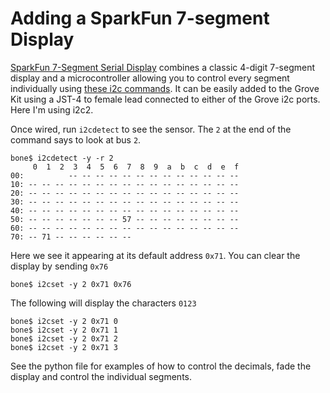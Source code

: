 # Adding a SparkFun 7-segment Display

[SparkFun 7-Segment Serial Display](https://www.sparkfun.com/products/11441) 
combines a classic 4-digit 7-segment display 
and a microcontroller allowing you to control every segment individually
using [these i2c commands](https://github.com/sparkfun/Serial7SegmentDisplay/wiki/Special-Commands). 
It can be easily added to the Grove Kit using a JST-4 to female lead connected to
either of the Grove i2c ports.  Here I'm using i2c2.


Once wired, run `i2cdetect` to see the sensor.
The `2` at the end of the command says to look at bus `2`.

```
bone$ i2cdetect -y -r 2
     0  1  2  3  4  5  6  7  8  9  a  b  c  d  e  f
00:          -- -- -- -- -- -- -- -- -- -- -- -- -- 
10: -- -- -- -- -- -- -- -- -- -- -- -- -- -- -- -- 
20: -- -- -- -- -- -- -- -- -- -- -- -- -- -- -- -- 
30: -- -- -- -- -- -- -- -- -- -- -- -- -- -- -- -- 
40: -- -- -- -- -- -- -- -- -- -- -- -- -- -- -- -- 
50: -- -- -- -- -- -- -- 57 -- -- -- -- -- -- -- -- 
60: -- -- -- -- -- -- -- -- -- -- -- -- -- -- -- -- 
70: -- 71 -- -- -- -- -- --     
 ```
 
 Here we see it appearing at its default address `0x71`. You can clear the
 display by sending `0x76`
 ```
 bone$ i2cset -y 2 0x71 0x76
```
The following will display the characters `0123`
```
bone$ i2cset -y 2 0x71 0
bone$ i2cset -y 2 0x71 1
bone$ i2cset -y 2 0x71 2
bone$ i2cset -y 2 0x71 3
```

See the python file for examples of how to control the decimals, fade the display
and control the individual segments.
